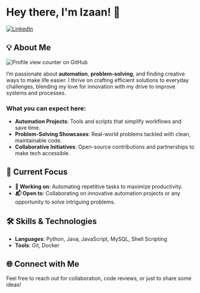 # Hey there, I'm Izaan! 👋
[![LinkedIn](https://img.shields.io/badge/LinkedIn-blue?style=flat-square&logo=LinkedIn&logoColor=white)](https://www.linkedin.com/in/izaann)


## 💡 About Me
![Profile view counter on GitHub](https://komarev.com/ghpvc/?username=izaan17)

I’m passionate about **automation**, **problem-solving**, and finding creative ways to make life easier. I thrive on crafting efficient solutions to everyday challenges, blending my love for innovation with my drive to improve systems and processes.

### What you can expect here:
- **Automation Projects**: Tools and scripts that simplify workflows and save time.
- **Problem-Solving Showcases**: Real-world problems tackled with clean, maintainable code.
- **Collaborative Initiatives**: Open-source contributions and partnerships to make tech accessible.


## 🚀 Current Focus
- **🔭 Working on**: Automating repetitive tasks to maximize productivity.
- **📬 Open to**: Collaborating on innovative automation projects or any opportunity to solve intriguing problems.


<!-- ## 📈 My GitHub Stats
![Izaan's GitHub stats](https://github-readme-stats.vercel.app/api?username=Izaan17&show_icons=true&theme=radical) -->


## 🛠️ Skills & Technologies
- **Languages**: Python, Java, JavaScript, MySQL, Shell Scripting
- **Tools**: Git, Docker

## 🌐 Connect with Me
Feel free to reach out for collaboration, code reviews, or just to share some ideas!
